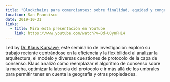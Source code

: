 ```yaml
---
title: "Blockchains para comerciantes: sobre finalidad, equidad y congregación"
location: San Francisco
date: 2019-10-31
links:
  - title: Mira esta presentación en YouTube
    link: https://www.youtube.com/watch?v=Dd-U0ynFH14
---
```


Led by <a href="https://scholar.google.co.uk/citations?user=ppZLPqsAAAAJ&hl=en" target="_blank">Dr. Klaus Kursawe</a>, este seminario de investigación exploró su trabajo reciente centrándose en la eficiencia y la flexibilidad al analizar la arquitectura, el modelo y diversas cuestiones de protocolo de la capa de consenso. Klaus analizó cómo reemplazar el algoritmo de consenso sobre la marcha, optimizar la latencia del protocolo e ir más allá de los umbrales para permitir tener en cuenta la geografía y otras propiedades.
